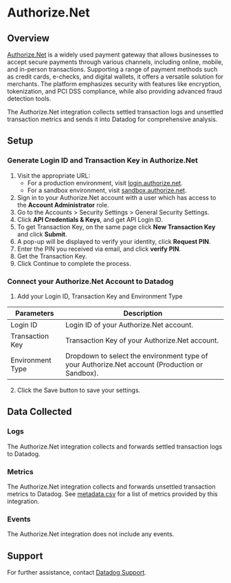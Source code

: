 # Authorize.Net

## Overview
[Authorize.Net][1] is a widely used payment gateway that allows businesses to accept secure payments through various channels, including online, mobile, and in-person transactions. Supporting a range of payment methods such as credit cards, e-checks, and digital wallets, it offers a versatile solution for merchants. The platform emphasizes security with features like encryption, tokenization, and PCI DSS compliance, while also providing advanced fraud detection tools.

The Authorize.Net integration collects settled transaction logs and unsettled transaction metrics and sends it into Datadog for comprehensive analysis.

## Setup

### Generate Login ID and Transaction Key in Authorize.Net

1. Visit the appropriate URL:
   - For a production environment, visit [login.authorize.net][2].
   - For a sandbox environment, visit [sandbox.authorize.net][5].
2. Sign in to your Authorize.Net account with a user which has access to the **Account Administrator** role.
3. Go to the Accounts > Security Settings > General Security Settings.
4. Click **API Credentials & Keys**, and get API Login ID.
5. To get Transaction Key, on the same page click **New Transaction Key** and click **Submit**.
6. A pop-up will be displayed to verify your identity, click **Request PIN**.
7. Enter the PIN you received via email, and click **verify PIN**.
8. Get the Transaction Key.
9. Click Continue to complete the process.

### Connect your Authorize.Net Account to Datadog

1. Add your Login ID, Transaction Key and Environment Type

|Parameters| Description                                                                                    |
|--------------------|------------------------------------------------------------------------------------------------|
|Login ID| Login ID of your Authorize.Net account.                                                        |
|Transaction Key| Transaction Key of your Authorize.Net account.                                                 |
|Environment Type| Dropdown to select the environment type of your Authorize.Net account (Production or Sandbox). |

2. Click the Save button to save your settings.

## Data Collected

### Logs

The Authorize.Net integration collects and forwards settled transaction logs to Datadog.

### Metrics

The Authorize.Net integration collects and forwards unsettled transaction metrics to Datadog. See [metadata.csv][3] for a list of metrics provided by this integration.

### Events

The Authorize.Net integration does not include any events.

## Support

For further assistance, contact [Datadog Support][4].

[1]: https://www.authorize.net/
[2]: https://login.authorize.net/
[3]: https://github.com/DataDog/integrations-core/blob/master/Authorize.Net/metadata.csv
[4]: https://docs.datadoghq.com/help/
[5]: https://sandbox.authorize.net/